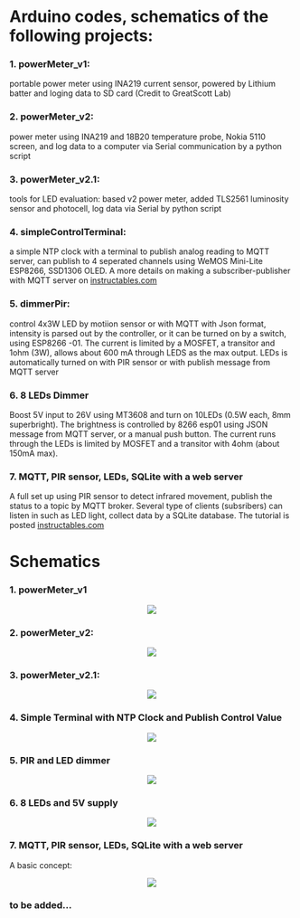 # Arduino codes, schematics of the following projects:
### 1. powerMeter_v1:  
 portable power meter using INA219 current sensor, powered by Lithium batter and loging data to SD card (Credit to GreatScott Lab)
### 2. powerMeter_v2:  
power meter using INA219 and 18B20 temperature probe, Nokia 5110 screen, and log data to a computer via Serial communication by a python script 
### 3. powerMeter_v2.1:
tools for LED evaluation: based v2 power meter, added TLS2561 luminosity sensor and photocell, log data via Serial by python script

### 4. simpleControlTerminal:
a simple NTP clock with a terminal to publish analog reading to MQTT server, can publish to 4 seperated channels using WeMOS Mini-Lite ESP8266, SSD1306 OLED. A more details on making a subscriber-publisher with MQTT server on <a href='http://www.instructables.com/id/From-Flashlight-to-Motion-Sensor-With-ESP8266-and-/'> instructables.com </a>

### 5. dimmerPir:
control 4x3W LED by motiion sensor or  with MQTT with Json format, intensity is parsed out by the controller, or it can be turned on by a switch, using ESP8266 -01. The current is limited by a MOSFET, a transitor and 1ohm (3W), allows about 600 mA through LEDS as the max output. LEDs is automatically turned on with PIR sensor or with publish message from MQTT server

### 6. 8 LEDs Dimmer
Boost 5V input to 26V using MT3608 and turn on 10LEDs (0.5W each, 8mm superbright). The brightness is controlled by 8266 esp01 using JSON message from MQTT server, or a manual push button. The current runs through the LEDs is limited by MOSFET and a transitor with 4ohm (about 150mA max).
### 7. MQTT, PIR sensor, LEDs, SQLite with a web server
A full set up using PIR sensor to detect infrared movement, publish the status to a topic by MQTT broker. Several type of clients (subsribers) can listen in such as LED light, collect data by a SQLite database.  The tutorial is posted <a href='https://www.instructables.com/id/PIR-With-EPS8266-and-MQTT/'> instructables.com </a>

# Schematics

### 1. powerMeter_v1
<p align="center">
  <img src="poweMeter_v1/powerMeter_1.jpg"/>
</p>

### 2. powerMeter_v2:  
<p align="center">
  <img src="powerMeter_v2/powerMeter_v2.jpg"/>
</p>

### 3. powerMeter_v2.1:
<p align="center">
  <img src="powerMeter_v2.1/powerMeter_v2.1a.jpg"/>
</p>

### 4. Simple Terminal with NTP Clock and Publish Control Value
<p align="center">
<img src="simpleControlTerminal/simpleTerminal.jpg"/>
</p>

### 5. PIR and LED dimmer
<p align="center">
<img src="dimmerPir/pir_LED.jpg"/>
</p>

### 6. 8 LEDs and 5V supply
<p align="center">
<img src="ledDimmer_MQTT/flashlight_ESP8266.jpg"/>
</p>

### 7. MQTT, PIR sensor, LEDs, SQLite with a web server
A basic concept:
<p align="center">
<img src="FlaskandPlotly/pir_led_concept3.png"/>
</p>

### to be added...
